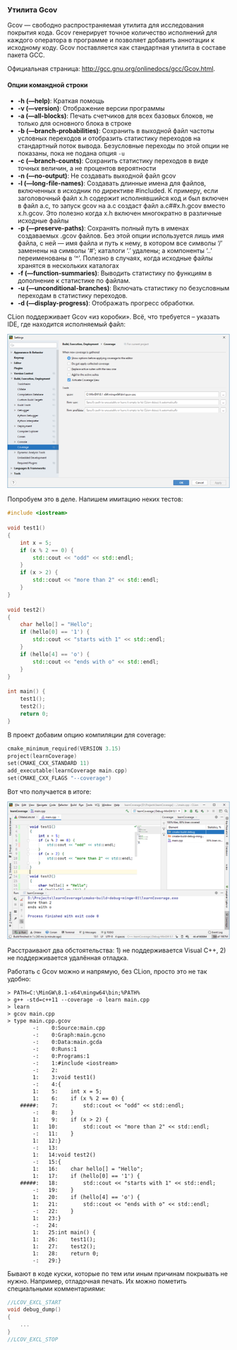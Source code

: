 ### Утилита Gcov

Gcov — свободно распространяемая утилита для исследования покрытия кода. Gcov генерирует точное количество исполнений для каждого оператора в программе и позволяет добавить аннотации к исходному коду. Gcov поставляется как стандартная утилита в составе пакета GCC.

Официальная страница: http://gcc.gnu.org/onlinedocs/gcc/Gcov.html.

#### Опции командной строки

* **-h (—help)**: Краткая помощь
* **-v (—version)**: Отображение версии программы
* **-a (—all-blocks)**: Печать счетчиков для всех базовых блоков, не только для основного блока в строке
* **-b (—branch-probabilities)**: Сохранить в выходной файл частоты условных переходов и отобразить статистику переходов на стандартный поток вывода. Безусловные переходы по этой опции не показаны, пока не подана опция `-u`
* **-c (—branch-counts)**: Сохранить статистику переходов в виде точных величин, а не процентов вероятности
* **-n (—no-output)**: Не создавать выходной файл gcov
* **-l (—long-file-names)**: Создавать длинные имена для файлов, включенных в исходник по директиве #included. К примеру, если заголовочный файл x.h содержит исполнявшийся код и был включен в файл a.c, то запуск gcov на a.c создаст файл a.c##x.h.gcov вместо x.h.gcov. Это полезно когда x.h включен многократно в различные исходные файлы
* **-p (—preserve-paths)**: Сохранять полный путь в именах создаваемых .gcov файлов. Без этой опции используется лишь имя файла, с ней — имя файла и путь к нему, в котором все символы ‘/’ заменены на символы ‘#’; каталоги ‘.’ удалены; а компоненты ‘..’ переименованы в ‘^’. Полезно в случаях, когда исходные файлы хранятся в нескольких каталогах
* **-f (—function-summaries)**: Выводить статистику по функциям в дополнение к статистике по файлам.
* **-u (—unconditional-branches)**: Включать статистику по безусловным переходам в статистику переходов.
* **-d (—display-progress)**: Отображать прогресс обработки.

CLion поддерживает Gcov «из коробки». Всё, что требуется – указать IDE, где находится исполняемый файл:

![coverage1](img/coverage1.png)

Попробуем это в деле. Напишем имитацию неких тестов:

```c++
#include <iostream>
 
void test1()
{
    int x = 5;
    if (x % 2 == 0) {
        std::cout << "odd" << std::endl;
    }
    if (x > 2) {
        std::cout << "more than 2" << std::endl;
    }
}
 
void test2()
{
    char hello[] = "Hello";
    if (hello[0] == '1') {
        std::cout << "starts with 1" << std::endl;
    }
    if (hello[4] == 'o') {
        std::cout << "ends with o" << std::endl;
    }
}
 
int main() {
    test1();
    test2();
    return 0;
}
```

В проект добавим опцию компиляции для coverage:

```c++
cmake_minimum_required(VERSION 3.15)
project(learnCoverage)
set(CMAKE_CXX_STANDARD 11)
add_executable(learnCoverage main.cpp)
set(CMAKE_CXX_FLAGS "--coverage")
```

Вот что получается в итоге:

![coverage2](img/coverage2.png)

Расстраивают два обстоятельства: 1) не поддерживается Visual C++, 2) не поддерживается удалённая отладка.

Работать с Gcov можно и напрямую, без CLion, просто это не так удобно:

```
> PATH=C:\MinGW\8.1-x64\mingw64\bin;%PATH%
> g++ -std=c++11 --coverage -o learn main.cpp 
> learn
> gcov main.cpp
> type main.cpp.gcov
        -:    0:Source:main.cpp
        -:    0:Graph:main.gcno
        -:    0:Data:main.gcda
        -:    0:Runs:1
        -:    0:Programs:1
        -:    1:#include <iostream>
        -:    2:
        1:    3:void test1()
        -:    4:{
        1:    5:    int x = 5;
        1:    6:    if (x % 2 == 0) {
    #####:    7:        std::cout << "odd" << std::endl;
        -:    8:    }
        1:    9:    if (x > 2) {
        1:   10:        std::cout << "more than 2" << std::endl;
        -:   11:    }
        1:   12:}
        -:   13:
        1:   14:void test2()
        -:   15:{
        1:   16:    char hello[] = "Hello";
        1:   17:    if (hello[0] == '1') {
    #####:   18:        std::cout << "starts with 1" << std::endl;
        -:   19:    }
        1:   20:    if (hello[4] == 'o') {
        1:   21:        std::cout << "ends with o" << std::endl;
        -:   22:    }
        1:   23:}
        -:   24:
        1:   25:int main() {
        1:   26:    test1();
        1:   27:    test2();
        1:   28:    return 0;
        -:   29:}
```

Бывают в коде куски, которые по тем или иным причинам покрывать не нужно. Например, отладочная печать. Их можно пометить специальными комментариями:

```c++
//LCOV_EXCL_START
void debug_dump()
{
    ...
}
//LCOV_EXCL_STOP
```
